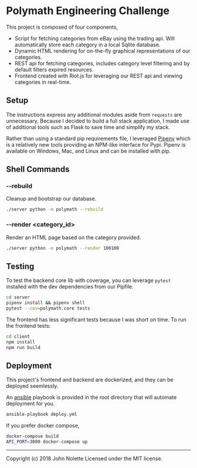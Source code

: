 # Polymath Engineering Challenge

This project is composed of four components,

- Script for fetching categories from eBay using the trading api. Will automatically store each category in a local Sqlite database.
- Dynamic HTML rendering for on-the-fly graphical representations of our categories.
- REST api for fetching categories, includes category level filtering and by default filters expired resources.
- Frontend created with Riot.js for leveraging our REST api and viewing categories in real-time.

## Setup

The instructions express any additional modules aside from `requests` are unnecessary. Because I decided to build a full stack application, I made use of additional tools such as Flask to save time and simplify my stack.

Rather than using a standard pip requirements file, I leveraged [Pipenv](https://docs.pipenv.org/) which is a relatively new tools providing an NPM-like interface for Pypi. Pipenv is available on Windows, Mac, and Linux and can be installed with pip.

## Shell Commands

### --rebuild

Cleanup and bootstrap our database.

```bash
./server python -m polymath --rebuild
```

### --render <category_id>

Render an HTML page based on the category provided.

```bash
./server python -m polymath --render 100100
```

## Testing

To test the backend core lib with coverage, you can leverage `pytest` installed with the dev dependencies from our Pipfile.

```bash
cd server
pipenv install && pipenv shell
pytest --cov=polymath.core tests
```

The frontend has less significant tests because I was short on time. To run the frontend tests:

```bash
cd client
npm install
npm run build
```

## Deployment

This project's frontend and backend are dockerized, and they can be deployed seemlessly.

An [ansible](https://www.ansible.com/) playbook is provided in the root directory that will automate deployment for you.

```bash
ansible-playbook deploy.yml
```

If you prefer docker compose,

```bash
docker-compose build
API_PORT=3000 docker-compose up
```

---

Copyright (c) 2018 John Nolette Licensed under the MIT license.
